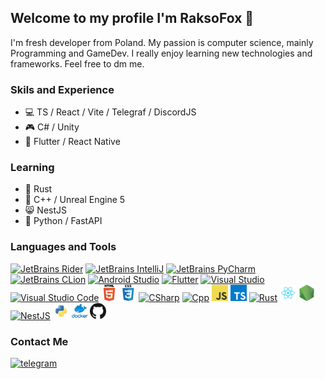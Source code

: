## Welcome to my profile I'm RaksoFox 👋

I'm fresh developer from Poland. My passion is computer science, mainly Programming and GameDev. I really enjoy learning new technologies and frameworks. Feel free to dm me.

### Skils and Experience
- 💻 TS / React / Vite / Telegraf / DiscordJS
- 🎮 C# / Unity
- 📱 Flutter / React Native

### Learning
- 🦀 Rust
- 💾 C++ / Unreal Engine 5
- 😸 NestJS
- 🐍 Python / FastAPI

### Languages and Tools
[<img alt="JetBrains Rider" width="26px" src="https://upload.wikimedia.org/wikipedia/commons/thumb/archive/6/6e/20220320173724%21JetBrains_Rider_Icon.svg/120px-JetBrains_Rider_Icon.svg.png" />]()
[<img alt="JetBrains IntelliJ" width="26px" src="https://upload.wikimedia.org/wikipedia/commons/9/9c/IntelliJ_IDEA_Icon.svg" />]()
[<img alt="JetBrains PyCharm" width="26px" src="https://upload.wikimedia.org/wikipedia/commons/1/1d/PyCharm_Icon.svg" />]()
[<img alt="JetBrains CLion" width="26px" src="https://cdn.worldvectorlogo.com/logos/clion-1.svg" />]()
[<img alt="Android Studio" width="26px" src="https://upload.wikimedia.org/wikipedia/commons/9/95/Android_Studio_Icon_3.6.svg" />]()
[<img alt="Flutter" width="26px" src="https://iconape.com/wp-content/files/yb/61798/svg/flutter-logo.svg" />]()
[<img alt="Visual Studio" width="26px" src="https://upload.wikimedia.org/wikipedia/commons/5/59/Visual_Studio_Icon_2019.svg" />]()
[<img alt="Visual Studio Code" width="26px" src="https://upload.wikimedia.org/wikipedia/commons/9/9a/Visual_Studio_Code_1.35_icon.svg" />]()
[<img alt="HTML5" width="26px" src="https://raw.githubusercontent.com/github/explore/80688e429a7d4ef2fca1e82350fe8e3517d3494d/topics/html/html.png" />]()
[<img alt="CSS3" width="26px" src="https://raw.githubusercontent.com/github/explore/80688e429a7d4ef2fca1e82350fe8e3517d3494d/topics/css/css.png" />]()
[<img alt="CSharp" width="28px" src="https://iconape.com/wp-content/files/sh/51404/svg/c--4.svg" />]()
[<img alt="Cpp" width="26px" src="https://upload.wikimedia.org/wikipedia/commons/1/18/ISO_C++_Logo.svg" />]()
[<img alt="JavaScript" width="26px" src="https://raw.githubusercontent.com/github/explore/80688e429a7d4ef2fca1e82350fe8e3517d3494d/topics/javascript/javascript.png" />]()
[<img alt="TypeScript" width="26px" src="https://raw.githubusercontent.com/github/explore/80688e429a7d4ef2fca1e82350fe8e3517d3494d/topics/typescript/typescript.png" />]()
[<img alt="Rust" width="40px" src="https://rustacean.net/assets/rustacean-orig-noshadow.svg" />]()
[<img alt="React" width="26px" src="https://raw.githubusercontent.com/github/explore/80688e429a7d4ef2fca1e82350fe8e3517d3494d/topics/react/react.png" />]()
[<img alt="Node.js" width="26px" src="https://raw.githubusercontent.com/github/explore/80688e429a7d4ef2fca1e82350fe8e3517d3494d/topics/nodejs/nodejs.png" />]()
[<img alt="NestJS" width="26px" src="https://user-images.githubusercontent.com/13108166/32161516-25ee8a3c-bd56-11e7-9d49-76faed577e1a.png" />]()
[<img alt="Python" width="26px" src="https://raw.githubusercontent.com/github/explore/80688e429a7d4ef2fca1e82350fe8e3517d3494d/topics/python/python.png" />]()
[<img alt="Docker" width="26px" src="https://raw.githubusercontent.com/github/explore/80688e429a7d4ef2fca1e82350fe8e3517d3494d/topics/docker/docker.png" />]()
[<img alt="GitHub" width="26px" src="https://raw.githubusercontent.com/github/explore/78df643247d429f6cc873026c0622819ad797942/topics/github/github.png" />]()

### Contact Me
[<img src='https://cdn4.iconfinder.com/data/icons/logos-and-brands/512/335_Telegram_logo-512.png' alt='telegram' height='26'>](https://t.me/RaksoFox) 

